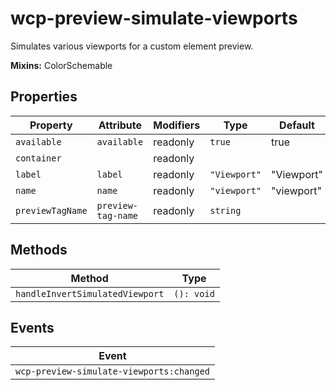 # wcp-preview-simulate-viewports

Simulates various viewports for a custom element preview.

**Mixins:** ColorSchemable

## Properties

| Property         | Attribute          | Modifiers | Type         | Default    |
|------------------|--------------------|-----------|--------------|------------|
| `available`      | `available`        | readonly  | `true`       | true       |
| `container`      |                    | readonly  |              |            |
| `label`          | `label`            | readonly  | `"Viewport"` | "Viewport" |
| `name`           | `name`             | readonly  | `"viewport"` | "viewport" |
| `previewTagName` | `preview-tag-name` | readonly  | `string`     |            |

## Methods

| Method                          | Type       |
|---------------------------------|------------|
| `handleInvertSimulatedViewport` | `(): void` |

## Events

| Event                                    |
|------------------------------------------|
| `wcp-preview-simulate-viewports:changed` |
